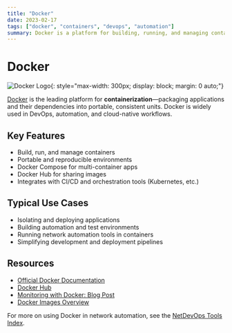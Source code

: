 ```yaml
---
title: "Docker"
date: 2023-02-17
tags: ["docker", "containers", "devops", "automation"]
summary: Docker is a platform for building, running, and managing containers for consistent and portable environments.
---
```


# Docker

![Docker Logo](https://www.docker.com/wp-content/uploads/2022/03/vertical-logo-monochromatic.png?w=300&h=auto){: style="max-width: 300px; display: block; margin: 0 auto;"}

[Docker](https://www.docker.com/) is the leading platform for **containerization**—packaging applications and their dependencies into portable, consistent units. Docker is widely used in DevOps, automation, and cloud-native workflows.
<!-- more -->

## Key Features
- Build, run, and manage containers
- Portable and reproducible environments
- Docker Compose for multi-container apps
- Docker Hub for sharing images
- Integrates with CI/CD and orchestration tools (Kubernetes, etc.)

## Typical Use Cases
- Isolating and deploying applications
- Building automation and test environments
- Running network automation tools in containers
- Simplifying development and deployment pipelines

## Resources
- [Official Docker Documentation](https://docs.docker.com/)
- [Docker Hub](https://hub.docker.com/)
- [Monitoring with Docker: Blog Post](/blog/posts/2024/2024-11-15-netdata-monitoring-system/)
- [Docker Images Overview](/docker_images/)

For more on using Docker in network automation, see the [NetDevOps Tools Index](/tools/). 